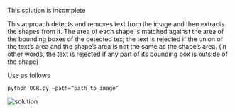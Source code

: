 This solution is incomplete

This approach detects and removes text from the image and then extracts the shapes from it. The area of each shape is matched against the area of the bounding boxes of the detected tex; the text is rejected if the union of the text’s area and the shape’s area is not the same as the shape’s area. (in other words, the text is rejected if any part of its bounding box is outside of the shape)

Use as follows

```
python OCR.py —path=“path_to_image”
```

![solution](“application-test/task1/solution.png”)

